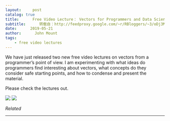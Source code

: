 ```yaml
---
layout:     post
catalog: true
title:      Free Video Lecture： Vectors for Programmers and Data Scientists
subtitle:      转载自：http://feedproxy.google.com/~r/RBloggers/~3/oDj3M4ymA2Q/
date:      2019-05-21
author:      John Mount
tags:
    - free video lectures
---
```






We have just released two new free video lectures on vectors from a programmer’s point of view. I am experimenting with what ideas do programmers find interesting about vectors, what concepts do they consider safe starting points, and how to condense and present the material.

Please check the lectures out.

![](https://i2.wp.com/www.win-vector.com/blog/wp-content/uploads/2019/05/NewImage.png?resize=660%2C360)
![](https://i2.wp.com/www.win-vector.com/blog/wp-content/uploads/2019/05/NewImage.png?resize=660%2C360)



*Related*








---
